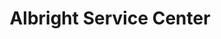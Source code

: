 ---
title: "Albright Service Center"
url: /elkridge/albright-service-center/
shop: Autowerkstatt
---